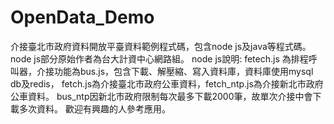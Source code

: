 # OpenData_Demo
介接臺北市政府資料開放平臺資料範例程式碼，包含node js及java等程式碼。node js部分原始作者為台大計資中心網路組。
node js說明:
fetech.js 為排程呼叫器，介接功能為bus.js，包含下載、解壓縮、寫入資料庫，資料庫使用mysql db及redis，
fetch.js為介接臺北市政府公車資料，fetch_ntp.js為介接新北市政府公車資料。
bus_ntp因新北市政府限制每次最多下載2000筆，故單次介接中會下載多次資料。
歡迎有興趣的人參考應用。
